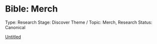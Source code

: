 # Bible: Merch

Type: Research
Stage: Discover
Theme / Topic: Merch, Research
Status: Canonical

[Untitled](Bible%20Merch%20283d3798725d80208230c9ff77444be2/Untitled%20283d3798725d8040b0d9e3da9f663439.csv)